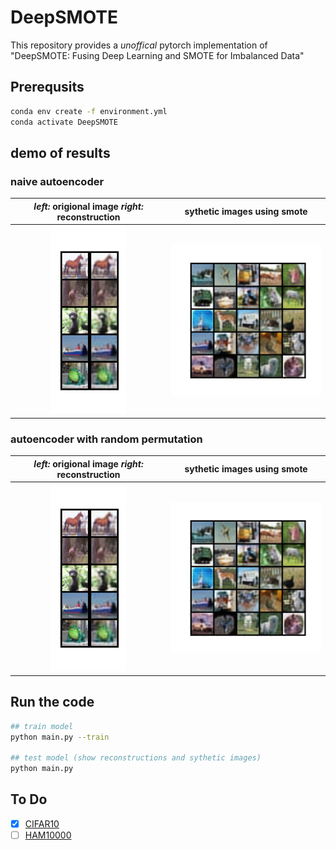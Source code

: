# DeepSMOTE
This repository provides a *unoffical* pytorch implementation of "DeepSMOTE: Fusing Deep Learning and SMOTE
for Imbalanced Data"

## Prerequsits
```bash
conda env create -f environment.yml
conda activate DeepSMOTE
```

## demo of results 
### naive autoencoder
***left:*** origional image ***right:*** reconstruction          |  sythetic images using smote
:-------------------------:|:-------------------------:
<img src="figures/version_1/recon_img_gallery.png" width="120" />  |  <img src="figures/version_1/synthetic.png" width="300" /> 

### autoencoder with random permutation
***left:*** origional image ***right:*** reconstruction          |  sythetic images using smote
:-------------------------:|:-------------------------:
<img src="figures/version_1/recon_img_gallery.png" width="120" />  |  <img src="figures/version_1/synthetic.png" width="300" /> 

## Run the code
```bash
## train model
python main.py --train

## test model (show reconstructions and sythetic images)
python main.py
```

## To Do
- [x] [CIFAR10](https://www.cs.toronto.edu/~kriz/cifar.html)
- [ ] [HAM10000](https://dataverse.harvard.edu/dataset.xhtml?persistentId=doi:10.7910/DVN/DBW86T)